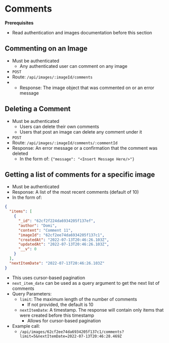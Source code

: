 # Comments

**Prerequisites**
* Read authentication and images documentation before this section

## Commenting on an Image
* Must be authenticated
  * Any authenticated user can comment on any image
* ``POST``
* Route: ``/api/images/:imageId/comments``
* * Response: The image object that was commented on or an error message

## Deleting a Comment
* Must be authenticated
  * Users can delete their own comments
  * Users that post an image can delete any comment under it
* ``POST``
* Route: ``/api/images/:imageId/comments/:commentId``
* Response: An error message or a confirmation that the comment was deleted
  * In the form of: ``{"message": "<Insert Message Here/>"}``

## Getting a list of comments for a specific image
* Must be authenticated
* Response: A list of the most recent comments (default of 10)
* In the form of:
```json
{
  "items": [
    {
      "_id": "62cf2f224da6934205f137ef",
      "author": "Domi",
      "content": "Comment 11",
      "imageId": "62cf2ee74da6934205f137c1",
      "createdAt": "2022-07-13T20:46:26.103Z",
      "updatedAt": "2022-07-13T20:46:26.103Z",
      "__v": 0
    }
  ],
  "nextItemDate": "2022-07-13T20:46:26.103Z"
}
```
* This uses cursor-based pagination
* ``next_item_date`` can be used as a query argument to get the next list of comments
* Query Parameters:
  * ``limit``: The maximum length of the number of comments
    * If not provided, the default is 10
  * ``nextItemDate``: A timestamp. The response will contain only items that were created before this timestamp
    * Allows for cursor-based pagination
* Example call:
  * ``/api/images/62cf2ee74da6934205f137c1/comments?limit=5&nextItemDate=2022-07-13T20:46:28.469Z``